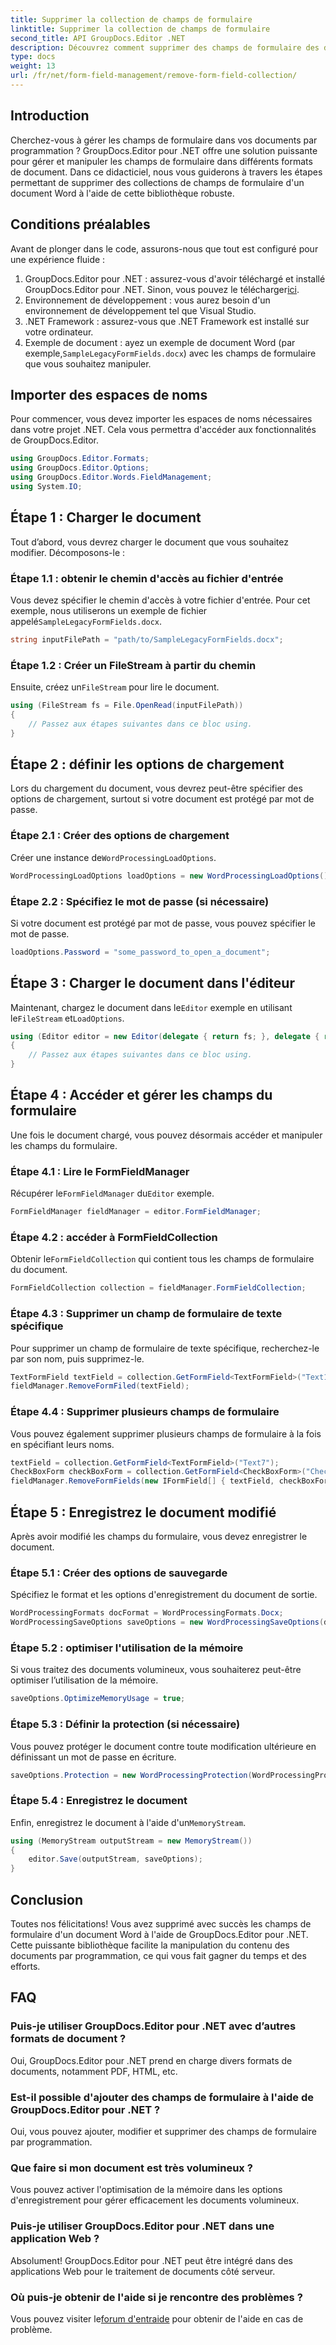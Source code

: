 ```yaml
---
title: Supprimer la collection de champs de formulaire
linktitle: Supprimer la collection de champs de formulaire
second_title: API GroupDocs.Editor .NET
description: Découvrez comment supprimer des champs de formulaire des documents Word à l'aide de GroupDocs.Editor pour .NET avec ce guide étape par étape. Idéal pour les développeurs.
type: docs
weight: 13
url: /fr/net/form-field-management/remove-form-field-collection/
---
```

## Introduction
Cherchez-vous à gérer les champs de formulaire dans vos documents par programmation ? GroupDocs.Editor pour .NET offre une solution puissante pour gérer et manipuler les champs de formulaire dans différents formats de document. Dans ce didacticiel, nous vous guiderons à travers les étapes permettant de supprimer des collections de champs de formulaire d'un document Word à l'aide de cette bibliothèque robuste. 
## Conditions préalables
Avant de plonger dans le code, assurons-nous que tout est configuré pour une expérience fluide :
1. GroupDocs.Editor pour .NET : assurez-vous d'avoir téléchargé et installé GroupDocs.Editor pour .NET. Sinon, vous pouvez le télécharger[ici](https://releases.groupdocs.com/editor/net/).
2. Environnement de développement : vous aurez besoin d'un environnement de développement tel que Visual Studio.
3. .NET Framework : assurez-vous que .NET Framework est installé sur votre ordinateur.
4.  Exemple de document : ayez un exemple de document Word (par exemple,`SampleLegacyFormFields.docx`) avec les champs de formulaire que vous souhaitez manipuler.

## Importer des espaces de noms
Pour commencer, vous devez importer les espaces de noms nécessaires dans votre projet .NET. Cela vous permettra d'accéder aux fonctionnalités de GroupDocs.Editor.
```csharp
using GroupDocs.Editor.Formats;
using GroupDocs.Editor.Options;
using GroupDocs.Editor.Words.FieldManagement;
using System.IO;
```
## Étape 1 : Charger le document
Tout d’abord, vous devrez charger le document que vous souhaitez modifier. Décomposons-le :
### Étape 1.1 : obtenir le chemin d'accès au fichier d'entrée
 Vous devez spécifier le chemin d'accès à votre fichier d'entrée. Pour cet exemple, nous utiliserons un exemple de fichier appelé`SampleLegacyFormFields.docx`.
```csharp
string inputFilePath = "path/to/SampleLegacyFormFields.docx";
```
### Étape 1.2 : Créer un FileStream à partir du chemin
 Ensuite, créez un`FileStream` pour lire le document.
```csharp
using (FileStream fs = File.OpenRead(inputFilePath))
{
    // Passez aux étapes suivantes dans ce bloc using.
}
```
## Étape 2 : définir les options de chargement
Lors du chargement du document, vous devrez peut-être spécifier des options de chargement, surtout si votre document est protégé par mot de passe.
### Étape 2.1 : Créer des options de chargement
 Créer une instance de`WordProcessingLoadOptions`.
```csharp
WordProcessingLoadOptions loadOptions = new WordProcessingLoadOptions();
```
### Étape 2.2 : Spécifiez le mot de passe (si nécessaire)
Si votre document est protégé par mot de passe, vous pouvez spécifier le mot de passe.
```csharp
loadOptions.Password = "some_password_to_open_a_document";
```
## Étape 3 : Charger le document dans l'éditeur
 Maintenant, chargez le document dans le`Editor` exemple en utilisant le`FileStream` et`LoadOptions`.
```csharp
using (Editor editor = new Editor(delegate { return fs; }, delegate { return loadOptions; }))
{
    // Passez aux étapes suivantes dans ce bloc using.
}
```
## Étape 4 : Accéder et gérer les champs du formulaire
Une fois le document chargé, vous pouvez désormais accéder et manipuler les champs du formulaire.
### Étape 4.1 : Lire le FormFieldManager
 Récupérer le`FormFieldManager` du`Editor` exemple.
```csharp
FormFieldManager fieldManager = editor.FormFieldManager;
```
### Étape 4.2 : accéder à FormFieldCollection
 Obtenir le`FormFieldCollection` qui contient tous les champs de formulaire du document.
```csharp
FormFieldCollection collection = fieldManager.FormFieldCollection;
```
### Étape 4.3 : Supprimer un champ de formulaire de texte spécifique
Pour supprimer un champ de formulaire de texte spécifique, recherchez-le par son nom, puis supprimez-le.
```csharp
TextFormField textField = collection.GetFormField<TextFormField>("Text1");
fieldManager.RemoveFormFiled(textField);
```
### Étape 4.4 : Supprimer plusieurs champs de formulaire
Vous pouvez également supprimer plusieurs champs de formulaire à la fois en spécifiant leurs noms.
```csharp
textField = collection.GetFormField<TextFormField>("Text7");
CheckBoxForm checkBoxForm = collection.GetFormField<CheckBoxForm>("Check2");
fieldManager.RemoveFormFields(new IFormField[] { textField, checkBoxForm });
```
## Étape 5 : Enregistrez le document modifié
Après avoir modifié les champs du formulaire, vous devez enregistrer le document.
### Étape 5.1 : Créer des options de sauvegarde
Spécifiez le format et les options d'enregistrement du document de sortie.
```csharp
WordProcessingFormats docFormat = WordProcessingFormats.Docx;
WordProcessingSaveOptions saveOptions = new WordProcessingSaveOptions(docFormat);
```
### Étape 5.2 : optimiser l'utilisation de la mémoire
Si vous traitez des documents volumineux, vous souhaiterez peut-être optimiser l’utilisation de la mémoire.
```csharp
saveOptions.OptimizeMemoryUsage = true;
```
### Étape 5.3 : Définir la protection (si nécessaire)
Vous pouvez protéger le document contre toute modification ultérieure en définissant un mot de passe en écriture.
```csharp
saveOptions.Protection = new WordProcessingProtection(WordProcessingProtectionType.AllowOnlyFormFields, "write_password");
```
### Étape 5.4 : Enregistrez le document
 Enfin, enregistrez le document à l'aide d'un`MemoryStream`.
```csharp
using (MemoryStream outputStream = new MemoryStream())
{
    editor.Save(outputStream, saveOptions);
}
```

## Conclusion
Toutes nos félicitations! Vous avez supprimé avec succès les champs de formulaire d'un document Word à l'aide de GroupDocs.Editor pour .NET. Cette puissante bibliothèque facilite la manipulation du contenu des documents par programmation, ce qui vous fait gagner du temps et des efforts.
## FAQ
### Puis-je utiliser GroupDocs.Editor pour .NET avec d’autres formats de document ?
Oui, GroupDocs.Editor pour .NET prend en charge divers formats de documents, notamment PDF, HTML, etc.
### Est-il possible d'ajouter des champs de formulaire à l'aide de GroupDocs.Editor pour .NET ?
Oui, vous pouvez ajouter, modifier et supprimer des champs de formulaire par programmation.
### Que faire si mon document est très volumineux ?
Vous pouvez activer l'optimisation de la mémoire dans les options d'enregistrement pour gérer efficacement les documents volumineux.
### Puis-je utiliser GroupDocs.Editor pour .NET dans une application Web ?
Absolument! GroupDocs.Editor pour .NET peut être intégré dans des applications Web pour le traitement de documents côté serveur.
### Où puis-je obtenir de l'aide si je rencontre des problèmes ?
 Vous pouvez visiter le[forum d'entraide](https://forum.groupdocs.com/c/editor/20) pour obtenir de l'aide en cas de problème.